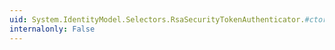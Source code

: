 ```yaml
---
uid: System.IdentityModel.Selectors.RsaSecurityTokenAuthenticator.#ctor
internalonly: False
---
```

